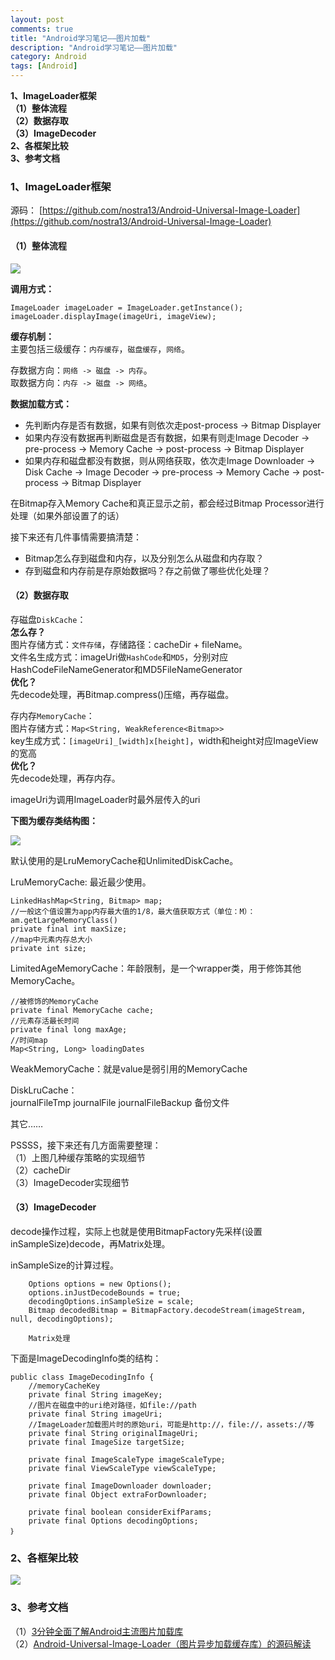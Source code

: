 ```yaml
---
layout: post
comments: true
title: "Android学习笔记——图片加载"
description: "Android学习笔记——图片加载"
category: Android
tags: [Android]
---
```


**1、ImageLoader框架**    
**（1）整体流程**    
**（2）数据存取**    
**（3）ImageDecoder**    
**2、各框架比较**    
**3、参考文档**    

<!--more-->

### 1、ImageLoader框架    

源码：
[https://github.com/nostra13/Android-Universal-Image-Loader](https://github.com/nostra13/Android-Universal-Image-Loader)

#### （1）整体流程    

![](/image/2018-05-17-learning-notes-image-loader/UIL_Flow.png)

**调用方式：**

    ImageLoader imageLoader = ImageLoader.getInstance();
    imageLoader.displayImage(imageUri, imageView);        
    
**缓存机制：**    
主要包括三级缓存：`内存缓存`，`磁盘缓存`，`网络`。    

存数据方向：`网络 -> 磁盘 -> 内存`。    
取数据方向：`内存 -> 磁盘 -> 网络`。    

**数据加载方式：**    

- 先判断内存是否有数据，如果有则依次走post-process -> Bitmap Displayer    
- 如果内存没有数据再判断磁盘是否有数据，如果有则走Image Decoder -> pre-process -> Memory Cache -> post-process -> Bitmap Displayer     
- 如果内存和磁盘都没有数据，则从网络获取，依次走Image Downloader -> Disk Cache -> Image Decoder -> pre-process -> Memory Cache -> post-process -> Bitmap Displayer    

在Bitmap存入Memory Cache和真正显示之前，都会经过Bitmap Processor进行处理（如果外部设置了的话）    

接下来还有几件事情需要搞清楚：    

- Bitmap怎么存到磁盘和内存，以及分别怎么从磁盘和内存取？        
- 存到磁盘和内存前是存原始数据吗？存之前做了哪些优化处理？    

#### （2）数据存取    

存磁盘`DiskCache`：    
**怎么存？**    
图片存储方式：`文件存储`，存储路径：cacheDir + fileName。    
文件名生成方式：imageUri做`HashCode`和`MD5`，分别对应HashCodeFileNameGenerator和MD5FileNameGenerator    
**优化？**    
先decode处理，再Bitmap.compress()压缩，再存磁盘。


存内存`MemoryCache`：    
图片存储方式：`Map<String, WeakReference<Bitmap>>`    
key生成方式：`[imageUri]_[width]x[height]`，width和height对应ImageView的宽高    
**优化？**    
先decode处理，再存内存。


imageUri为调用ImageLoader时最外层传入的uri

**下图为缓存类结构图：**    

![](/image/2018-05-17-learning-notes-image-loader/MemoryCache-DiskCache.svg)    

默认使用的是LruMemoryCache和UnlimitedDiskCache。

LruMemoryCache: 最近最少使用。
        
    LinkedHashMap<String, Bitmap> map;    
    //一般这个值设置为app内存最大值的1/8，最大值获取方式（单位：M）：am.getLargeMemoryClass()
    private final int maxSize;
	//map中元素内存总大小
	private int size;

LimitedAgeMemoryCache：年龄限制，是一个wrapper类，用于修饰其他MemoryCache。

    //被修饰的MemoryCache
	private final MemoryCache cache;
	//元素存活最长时间
	private final long maxAge;
	//时间map
    Map<String, Long> loadingDates

WeakMemoryCache：就是value是弱引用的MemoryCache

DiskLruCache：    
journalFileTmp
journalFile
journalFileBackup 备份文件


其它……


PSSSS，接下来还有几方面需要整理：    
（1）上图几种缓存策略的实现细节        
（2）cacheDir    
（3）ImageDecoder实现细节    


#### （3）ImageDecoder    

decode操作过程，实际上也就是使用BitmapFactory先采样(设置inSampleSize)decode，再Matrix处理。

inSampleSize的计算过程。

		Options options = new Options();
		options.inJustDecodeBounds = true;
        decodingOptions.inSampleSize = scale;
        Bitmap decodedBitmap = BitmapFactory.decodeStream(imageStream, null, decodingOptions);
        
        Matrix处理
        



下面是ImageDecodingInfo类的结构：

    public class ImageDecodingInfo {
        //memoryCacheKey
	    private final String imageKey;
        //图片在磁盘中的uri绝对路径，如file://path
    	private final String imageUri;
    	//ImageLoader加载图片时的原始uri，可能是http://，file://，assets://等
	    private final String originalImageUri;
    	private final ImageSize targetSize;

	    private final ImageScaleType imageScaleType;
    	private final ViewScaleType viewScaleType;

	    private final ImageDownloader downloader;
    	private final Object extraForDownloader;

	    private final boolean considerExifParams;
    	private final Options decodingOptions;
    ｝

### 2、各框架比较    

![](/image/2018-05-17-learning-notes-image-loader/image_loader_compare.png)    

### 3、参考文档    

（1）[3分钟全面了解Android主流图片加载库](https://blog.csdn.net/carson_ho/article/details/51939774)    
（2）[Android-Universal-Image-Loader（图片异步加载缓存库）的源码解读](https://blog.csdn.net/u011733020/article/details/51043810)

